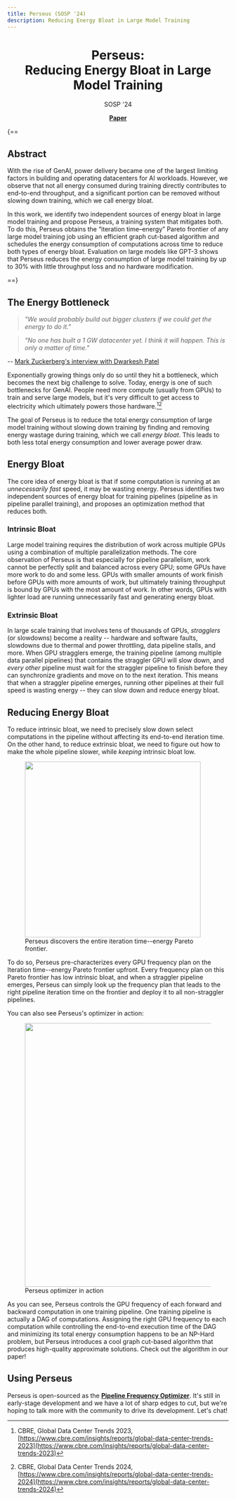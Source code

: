 ```yaml
---
title: Perseus (SOSP '24)
description: Reducing Energy Bloat in Large Model Training
---
```


<div align="center" markdown>
<h1>Perseus:<br>Reducing Energy Bloat in Large Model Training</h1>

SOSP '24

[**Paper**](https://arxiv.org/abs/2312.06902)
</div>

<div class="critic-dark" markdown>
{==

## Abstract

With the rise of GenAI, power delivery became one of the largest limiting factors in building and operating datacenters for AI workloads.
However, we observe that not all energy consumed during training directly contributes to end-to-end throughput, and a significant portion can be removed without slowing down training, which we call energy bloat.

In this work, we identify two independent sources of energy bloat in large model training and propose Perseus, a training system that mitigates both.
To do this, Perseus obtains the “iteration time–energy” Pareto frontier of any large model training job using an efficient graph cut-based algorithm and schedules the energy consumption of computations across time to reduce both types of energy bloat.
Evaluation on large models like GPT-3 shows that Perseus reduces the energy consumption of large model training by up to 30% with little throughput loss and no hardware modification.

==}
</div>

## The Energy Bottleneck

> *"We would probably build out bigger clusters if we could get the energy to do it."*

> *"No one has built a 1 GW datacenter yet. I think it will happen. This is only a matter of time."*

-- [Mark Zuckerberg's interview with Dwarkesh Patel](https://youtu.be/bc6uFV9CJGg?si=xPbEFkHpNP8T_FOb&t=1679)

Exponentially growing things only do so until they hit a bottleneck, which becomes the next big challenge to solve.
Today, energy is one of such bottlenecks for GenAI.
People need more compute (usually from GPUs) to train and serve large models, but it's very difficult to get access to electricity which ultimately powers those hardware.[^1][^2]

The goal of Perseus is to reduce the total energy consumption of large model training without slowing down training by finding and removing energy wastage during training, which we call *energy bloat*.
This leads to both less total energy consumption and lower average power draw.

## Energy Bloat

The core idea of energy bloat is that if some computation is running at an *unnecessarily fast* speed, it may be wasting energy.
Perseus identifies two independent sources of energy bloat for training pipelines (pipeline as in pipeline parallel training), and proposes an optimization method that reduces both.

### Intrinsic Bloat

Large model training requires the distribution of work across multiple GPUs using a combination of multiple parallelization methods.
The core observation of Perseus is that especially for pipeline parallelism, work cannot be perfectly split and balanced across every GPU; some GPUs have more work to do and some less.
GPUs with smaller amounts of work finish before GPUs with more amounts of work, but ultimately training throughput is bound by GPUs with the most amount of work.
In other words, GPUs with lighter load are running unnecessarily fast and generating energy bloat.

### Extrinsic Bloat

In large scale training that involves tens of thousands of GPUs, *stragglers* (or slowdowns) become a reality -- hardware and software faults, slowdowns due to thermal and power throttling, data pipeline stalls, and more.
When GPU stragglers emerge, the training pipeline (among multiple data parallel pipelines) that contains the straggler GPU will slow down, and *every other* pipeline must wait for the straggler pipeline to finish before they can synchronize gradients and move on to the next iteration.
This means that when a straggler pipeline emerges, running other pipelines at their full speed is wasting energy -- they can slow down and reduce energy bloat.

## Reducing Energy Bloat

To reduce intrinsic bloat, we need to precisely slow down select computations in the pipeline without affecting its end-to-end iteration time.
On the other hand, to reduce extrinsic bloat, we need to figure out how to make the whole pipeline slower, while *keeping* intrinsic bloat low.

<figure>
<img src="../img/iteration_time_energy_frontier.svg" width=400px>
<figcaption>Perseus discovers the entire iteration time--energy Pareto frontier.</figcaption>
</figure>

To do so, Perseus pre-characterizes every GPU frequency plan on the Iteration time--energy Pareto frontier upfront.
Every frequency plan on this Pareto frontier has low intrinsic bloat, and when a straggler pipeline emerges, Perseus can simply look up the frequency plan that leads to the right pipeline iteration time on the frontier and deploy it to all non-straggler pipelines.

You can also see Perseus's optimizer in action:

<figure>
  <img src="../img/wide-resnet.gif" width=600px>
  <figcaption>Perseus optimizer in action</figcaption>
</figure>

As you can see, Perseus controls the GPU frequency of each forward and backward computation in one training pipeline.
One training pipeline is actually a DAG of computations.
Assigning the right GPU frequency to each computation while controlling the end-to-end execution time of the DAG and minimizing its total energy consumption happens to be an NP-Hard problem, but Perseus introduces a cool graph cut-based algorithm that produces high-quality approximate solutions.
Check out the algorithm in our paper!

## Using Perseus

Perseus is open-sourced as the [**Pipeline Frequency Optimizer**](../optimize/pipeline_frequency_optimizer.md).
It's still in early-stage development and we have a lot of sharp edges to cut, but we're hoping to talk more with the community to drive its development.
Let's chat!

[^1]: CBRE, Global Data Center Trends 2023, [https://www.cbre.com/insights/reports/global-data-center-trends-2023](https://www.cbre.com/insights/reports/global-data-center-trends-2023)
[^2]: CBRE, Global Data Center Trends 2024, [https://www.cbre.com/insights/reports/global-data-center-trends-2024](https://www.cbre.com/insights/reports/global-data-center-trends-2024)
